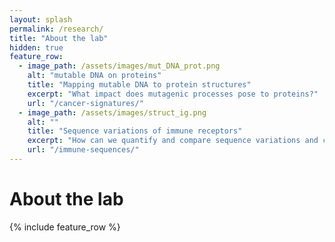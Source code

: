 ```yaml
---
layout: splash
permalink: /research/
title: "About the lab"
hidden: true
feature_row:
  - image_path: /assets/images/mut_DNA_prot.png
    alt: "mutable DNA on proteins"
    title: "Mapping mutable DNA to protein structures"
    excerpt: "What impact does mutagenic processes pose to proteins?"
    url: "/cancer-signatures/"
  - image_path: /assets/images/struct_ig.png
    alt: ""
    title: "Sequence variations of immune receptors"
    excerpt: "How can we quantify and compare sequence variations and class switch recombination in antibodies?"
    url: "/immune-sequences/"
---
```


# About the lab

{% include feature_row %}
